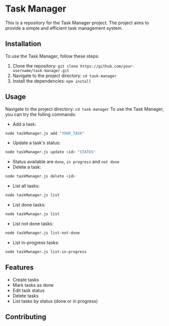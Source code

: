 # Task Manager

This is a repository for the Task Manager project.
The project aims to provide a simple and efficient task management system.

## Installation

To use the Task Manager, follow these steps:

1. Clone the repository: `git clone https://github.com/your-username/task-manager.git`
2. Navigate to the project directory: `cd task-manager`
3. Install the dependencies: `npm install`

## Usage
Navigate to the project directory: `cd task-manager`
To use the Task Manager, you can try the folling commands:
- Add a task:
```bash
node taskManager.js add "YOUR_TASK"
```
- Update a task's status:
```bash
node taskManager.js update <id> "STATUS"
```
  - Status available are `done`, `in progress` and `not done`
- Delete a task:
```bash
node taskManager.js delete <id>
```
- List all tasks:
```bash
node taskManager.js list
```
- List done tasks:
```bash
node taskManager.js list
```
- List not done tasks:
```bash
node taskManager.js list-not-done
```
- List in-progress tasks:
```bash
node taskManager.js list-in-progress
```

## Features

- Create tasks
- Mark tasks as done
- Edit task status
- Delete tasks
- List tasks by status (done or in progress)

## Contributing

